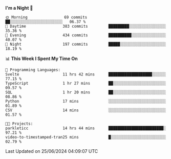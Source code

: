 <!--START_SECTION:waka-->
**I'm a Night 🦉** 

```text
🌞 Morning                69 commits          ██░░░░░░░░░░░░░░░░░░░░░░░   06.37 % 
🌆 Daytime                383 commits         █████████░░░░░░░░░░░░░░░░   35.36 % 
🌃 Evening                434 commits         ██████████░░░░░░░░░░░░░░░   40.07 % 
🌙 Night                  197 commits         █████░░░░░░░░░░░░░░░░░░░░   18.19 % 
```


📊 **This Week I Spent My Time On** 

```text
💬 Programming Languages: 
Svelte                   11 hrs 42 mins      ███████████████████░░░░░░   77.15 % 
TypeScript               1 hr 27 mins        ██░░░░░░░░░░░░░░░░░░░░░░░   09.57 % 
SQL                      1 hr 20 mins        ██░░░░░░░░░░░░░░░░░░░░░░░   08.86 % 
Python                   17 mins             ░░░░░░░░░░░░░░░░░░░░░░░░░   01.89 % 
CSV                      14 mins             ░░░░░░░░░░░░░░░░░░░░░░░░░   01.57 % 

🐱‍💻 Projects: 
parkleticc               14 hrs 44 mins      ████████████████████████░   97.21 % 
video-to-timestamped-tran25 mins             █░░░░░░░░░░░░░░░░░░░░░░░░   02.79 % 
```


 Last Updated on 25/06/2024 04:09:07 UTC
<!--END_SECTION:waka-->
